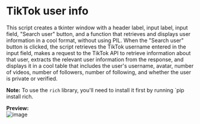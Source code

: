 # TikTok user info

This script creates a tkinter window with a header label, input label, input field, "Search user" button, and a function that retrieves and displays user information in a cool format, without using PIL. When the "Search user" button is clicked, the script retrieves the TikTok username entered in the input field, makes a request to the TikTok API to retrieve information about that user, extracts the relevant user information from the response, and displays it in a cool table that includes the user's username, avatar, number of videos, number of followers, number of following, and whether the user is private or verified.

**Note:** To use the `rich` library, you'll need to install it first by running `pip install rich.


**Preview:** <br/>
![image](https://user-images.githubusercontent.com/88579983/219943752-a5f54b10-4ab8-47e1-9eab-8085a027ca3e.png)
